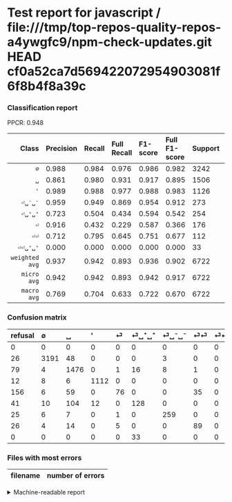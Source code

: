 # Test report for javascript / file:///tmp/top-repos-quality-repos-a4ywgfc9/npm-check-updates.git HEAD cf0a52ca7d569422072954903081f6f8b4f8a39c

### Classification report

PPCR: 0.948

| Class | Precision | Recall | Full Recall | F1-score | Full F1-score | Support | Full Support | PPCR |
|------:|:----------|:-------|:------------|:---------|:---------|:--------|:-------------|:-----|
| `∅` | 0.988| 0.984| 0.976| 0.986| 0.982| 3242| 3268| 0.992 |
| `␣` | 0.861| 0.980| 0.931| 0.917| 0.895| 1506| 1585| 0.950 |
| `'` | 0.989| 0.988| 0.977| 0.988| 0.983| 1126| 1138| 0.989 |
| `⏎␣⁻␣⁻` | 0.959| 0.949| 0.869| 0.954| 0.912| 273| 298| 0.916 |
| `⏎␣⁺␣⁺` | 0.723| 0.504| 0.434| 0.594| 0.542| 254| 295| 0.861 |
| `⏎` | 0.916| 0.432| 0.229| 0.587| 0.366| 176| 332| 0.530 |
| `⏎⏎` | 0.712| 0.795| 0.645| 0.751| 0.677| 112| 138| 0.812 |
| `⏎⏎␣⁺␣⁺` | 0.000| 0.000| 0.000| 0.000| 0.000| 33| 33| 1.000 |
| `weighted avg` | 0.937| 0.942| 0.893| 0.936| 0.902| 6722| 7087| 0.948 |
| `micro avg` | 0.942| 0.942| 0.893| 0.942| 0.917| 6722| 7087| 0.948 |
| `macro avg` | 0.769| 0.704| 0.633| 0.722| 0.670| 6722| 7087| 0.948 |

### Confusion matrix

|refusal|  ∅| ␣| '| ⏎| ⏎␣⁺␣⁺| ⏎␣⁻␣⁻| ⏎⏎| ⏎⏎␣⁺␣⁺| 
|:---|:---|:---|:---|:---|:---|:---|:---|:---|
|0 |0 |0 |0 |0 |0 |0 |0 |0 |
|26 |3191 |48 |0 |0 |0 |3 |0 |0 |
|79 |4 |1476 |0 |1 |16 |8 |1 |0 |
|12 |8 |6 |1112 |0 |0 |0 |0 |0 |
|156 |6 |59 |0 |76 |0 |0 |35 |0 |
|41 |10 |104 |12 |0 |128 |0 |0 |0 |
|25 |6 |7 |0 |1 |0 |259 |0 |0 |
|26 |4 |14 |0 |5 |0 |0 |89 |0 |
|0 |0 |0 |0 |0 |33 |0 |0 |0 |

### Files with most errors

| filename | number of errors|
|:----:|:-----|

<details>
    <summary>Machine-readable report</summary>
```json
{
  "cl_report": {"\u0027": {"f1-score": 0.9884444444444446, "precision": 0.9893238434163701, "recall": 0.9875666074600356, "support": 1126}, "macro avg": {"f1-score": 0.7221644251874677, "precision": 0.7685980962090553, "recall": 0.7038789067574607, "support": 6722}, "micro avg": {"f1-score": 0.9418327878607557, "precision": 0.9418327878607557, "recall": 0.9418327878607557, "support": 6722}, "weighted avg": {"f1-score": 0.9356979103845716, "precision": 0.9373950946553115, "recall": 0.9418327878607557, "support": 6722}, "\u2205": {"f1-score": 0.986246329779014, "precision": 0.9882316506658408, "recall": 0.9842689697717458, "support": 3242}, "\u23ce": {"f1-score": 0.5868725868725869, "precision": 0.9156626506024096, "recall": 0.4318181818181818, "support": 176}, "\u23ce\u23ce": {"f1-score": 0.7510548523206751, "precision": 0.712, "recall": 0.7946428571428571, "support": 112}, "\u23ce\u23ce\u2423\u207a\u2423\u207a": {"f1-score": 0.0, "precision": 0.0, "recall": 0.0, "support": 33}, "\u23ce\u2423\u207a\u2423\u207a": {"f1-score": 0.5939675174013921, "precision": 0.7231638418079096, "recall": 0.5039370078740157, "support": 254}, "\u23ce\u2423\u207b\u2423\u207b": {"f1-score": 0.9539594843462247, "precision": 0.9592592592592593, "recall": 0.9487179487179487, "support": 273}, "\u2423": {"f1-score": 0.9167701863354039, "precision": 0.8611435239206534, "recall": 0.9800796812749004, "support": 1506}},
  "cl_report_full": {"\u0027": {"f1-score": 0.9832007073386384, "precision": 0.9893238434163701, "recall": 0.9771528998242531, "support": 1138}, "macro avg": {"f1-score": 0.6697165871903267, "precision": 0.7685980962090553, "recall": 0.6327112991220216, "support": 7087}, "micro avg": {"f1-score": 0.9169382286914332, "precision": 0.9418327878607557, "recall": 0.89332580781713, "support": 7087}, "weighted avg": {"f1-score": 0.9022278001141562, "precision": 0.9343520031311734, "recall": 0.89332580781713, "support": 7087}, "\u2205": {"f1-score": 0.9822995228567031, "precision": 0.9882316506658408, "recall": 0.976438188494492, "support": 3268}, "\u23ce": {"f1-score": 0.3662650602409638, "precision": 0.9156626506024096, "recall": 0.2289156626506024, "support": 332}, "\u23ce\u23ce": {"f1-score": 0.6768060836501901, "precision": 0.712, "recall": 0.644927536231884, "support": 138}, "\u23ce\u23ce\u2423\u207a\u2423\u207a": {"f1-score": 0.0, "precision": 0.0, "recall": 0.0, "support": 33}, "\u23ce\u2423\u207a\u2423\u207a": {"f1-score": 0.5423728813559322, "precision": 0.7231638418079096, "recall": 0.43389830508474575, "support": 295}, "\u23ce\u2423\u207b\u2423\u207b": {"f1-score": 0.9119718309859155, "precision": 0.9592592592592593, "recall": 0.8691275167785235, "support": 298}, "\u2423": {"f1-score": 0.8948166110942709, "precision": 0.8611435239206534, "recall": 0.931230283911672, "support": 1585}},
  "ppcr": 0.9484972484831381
}
```
</details>
